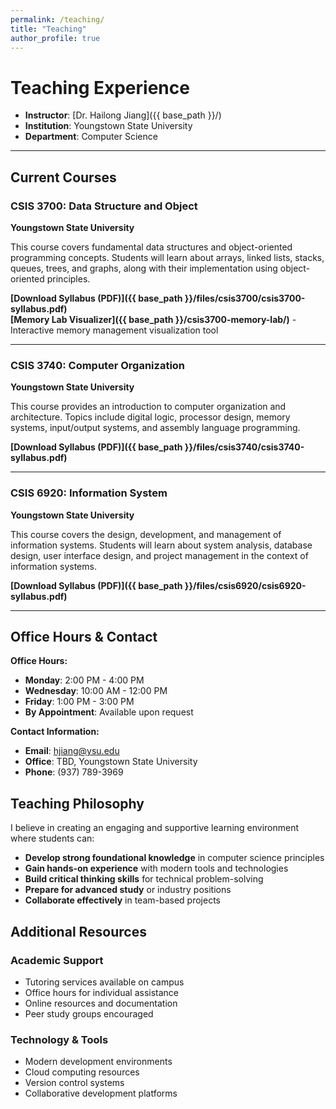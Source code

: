 ```yaml
---
permalink: /teaching/
title: "Teaching"
author_profile: true
---
```


# Teaching Experience

* **Instructor**: [Dr. Hailong Jiang]({{ base_path }}/)
* **Institution**: Youngstown State University
* **Department**: Computer Science

---

## Current Courses

### CSIS 3700: Data Structure and Object
**Youngstown State University**

This course covers fundamental data structures and object-oriented programming concepts. Students will learn about arrays, linked lists, stacks, queues, trees, and graphs, along with their implementation using object-oriented principles.

**[Download Syllabus (PDF)]({{ base_path }}/files/csis3700/csis3700-syllabus.pdf)**  
**[Memory Lab Visualizer]({{ base_path }}/csis3700-memory-lab/)** - Interactive memory management visualization tool

---

### CSIS 3740: Computer Organization
**Youngstown State University**

This course provides an introduction to computer organization and architecture. Topics include digital logic, processor design, memory systems, input/output systems, and assembly language programming.

**[Download Syllabus (PDF)]({{ base_path }}/files/csis3740/csis3740-syllabus.pdf)**

---

### CSIS 6920: Information System
**Youngstown State University**

This course covers the design, development, and management of information systems. Students will learn about system analysis, database design, user interface design, and project management in the context of information systems.

**[Download Syllabus (PDF)]({{ base_path }}/files/csis6920/csis6920-syllabus.pdf)**

---

## Office Hours & Contact

**Office Hours:**
* **Monday**: 2:00 PM - 4:00 PM
* **Wednesday**: 10:00 AM - 12:00 PM
* **Friday**: 1:00 PM - 3:00 PM
* **By Appointment**: Available upon request

**Contact Information:**
* **Email**: [hjiang@ysu.edu](mailto:hjiang@ysu.edu)
* **Office**: TBD, Youngstown State University
* **Phone**: (937) 789-3969

## Teaching Philosophy

I believe in creating an engaging and supportive learning environment where students can:

* **Develop strong foundational knowledge** in computer science principles
* **Gain hands-on experience** with modern tools and technologies
* **Build critical thinking skills** for technical problem-solving
* **Prepare for advanced study** or industry positions
* **Collaborate effectively** in team-based projects

## Additional Resources

### Academic Support
* Tutoring services available on campus
* Office hours for individual assistance
* Online resources and documentation
* Peer study groups encouraged

### Technology & Tools
* Modern development environments
* Cloud computing resources
* Version control systems
* Collaborative development platforms 